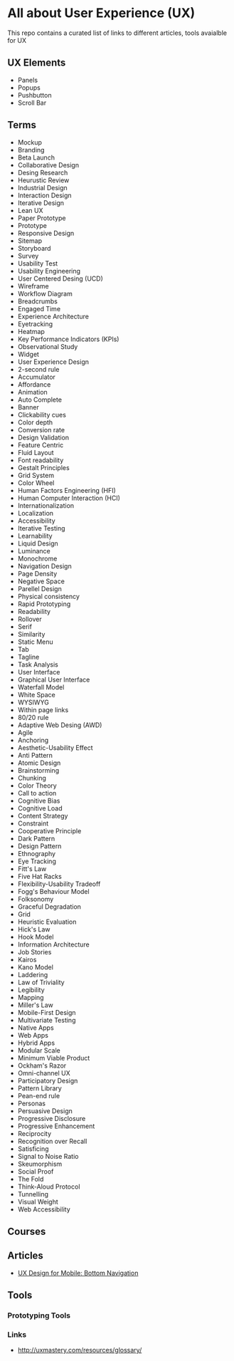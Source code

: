 # All about User Experience (UX)

This repo contains a curated list of links to different articles, tools avaialble for UX

## UX Elements

* Panels
* Popups
* Pushbutton
* Scroll Bar

## Terms

* Mockup
* Branding
* Beta Launch
* Collaborative Design
* Desing Research
* Heurustic Review
* Industrial Design
* Interaction Design
* Iterative Design
* Lean UX
* Paper Prototype
* Prototype
* Responsive Design
* Sitemap
* Storyboard
* Survey
* Usability Test
* Usability Engineering
* User Centered Desing (UCD)
* Wireframe
* Workflow Diagram
* Breadcrumbs
* Engaged Time
* Experience Architecture
* Eyetracking
* Heatmap
* Key Performance Indicators (KPIs)
* Observational Study
* Widget
* User Experience Design
* 2-second rule
* Accumulator
* Affordance
* Animation
* Auto Complete
* Banner
* Clickability cues
* Color depth
* Conversion rate
* Design Validation
* Feature Centric
* Fluid Layout
* Font readability
* Gestalt Principles
* Grid System
* Color Wheel
* Human Factors Engineering (HFI)
* Human Computer Interaction (HCI)
* Internationalization
* Localization
* Accessibility
* Iterative Testing
* Learnability
* Liquid Design
* Luminance
* Monochrome
* Navigation Design
* Page Density
* Negative Space
* Parellel Design
* Physical consistency
* Rapid Prototyping
* Readability
* Rollover
* Serif
* Similarity
* Static Menu
* Tab
* Tagline
* Task Analysis
* User Interface
* Graphical User Interface
* Waterfall Model
* White Space
* WYSIWYG
* Within page links
* 80/20 rule
* Adaptive Web Desing (AWD)
* Agile
* Anchoring
* Aesthetic-Usability Effect
* Anti Pattern
* Atomic Design
* Brainstorming
* Chunking
* Color Theory
* Call to action
* Cognitive Bias
* Cognitive Load
* Content Strategy
* Constraint
* Cooperative Principle
* Dark Pattern
* Design Pattern
* Ethnography
* Eye Tracking
* Fitt's Law
* Five Hat Racks
* Flexibility-Usability Tradeoff
* Fogg's Behaviour Model
* Folksonomy
* Graceful Degradation
* Grid
* Heuristic Evaluation
* Hick's Law
* Hook Model
* Information Architecture
* Job Stories
* Kairos
* Kano Model
* Laddering
* Law of Triviality
* Legibility
* Mapping
* Miller's Law
* Mobile-First Design
* Multivariate Testing
* Native Apps
* Web Apps
* Hybrid Apps
* Modular Scale
* Minimum Viable Product
* Ockham's Razor
* Omni-channel UX
* Participatory Design
* Pattern Library
* Pean-end rule
* Personas
* Persuasive Design
* Progressive Disclosure
* Progressive Enhancement
* Reciprocity
* Recognition over Recall
* Satisficing
* Signal to Noise Ratio
* Skeumorphism
* Social Proof
* The Fold
* Think-Aloud Protocol
* Tunnelling
* Visual Weight
* Web Accessibility

## Courses

## Articles

* [UX Design for Mobile: Bottom Navigation](https://uxplanet.org/perfect-bottom-navigation-for-mobile-app-effabbb98c0f)

## Tools

### Prototyping Tools

### Links

* http://uxmastery.com/resources/glossary/
